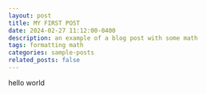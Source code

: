 ```yaml
---
layout: post
title: MY FIRST POST
date: 2024-02-27 11:12:00-0400
description: an example of a blog post with some math
tags: formatting math
categories: sample-posts
related_posts: false
---
```


hello world
